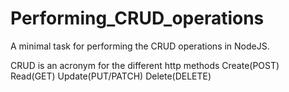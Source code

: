 # Performing_CRUD_operations

A minimal task for performing the CRUD operations in NodeJS.

CRUD is an acronym for the different http methods
Create(POST)
Read(GET)
Update(PUT/PATCH)
Delete(DELETE)
